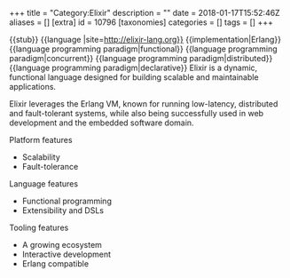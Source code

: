 +++
title = "Category:Elixir"
description = ""
date = 2018-01-17T15:52:46Z
aliases = []
[extra]
id = 10796
[taxonomies]
categories = []
tags = []
+++

{{stub}}
{{language
|site=http://elixir-lang.org}}
{{implementation|Erlang}}
{{language programming paradigm|functional}}
{{language programming paradigm|concurrent}}
{{language programming paradigm|distributed}}
{{language programming paradigm|declarative}}
Elixir is a dynamic, functional language designed for building scalable and maintainable applications.

Elixir leverages the Erlang VM, known for running low-latency, distributed and fault-tolerant systems, while also being successfully used in web development and the embedded software domain.

Platform features
* Scalability
* Fault-tolerance
      
Language features
* Functional programming
* Extensibility and DSLs

Tooling features
* A growing ecosystem
* Interactive development
* Erlang compatible
